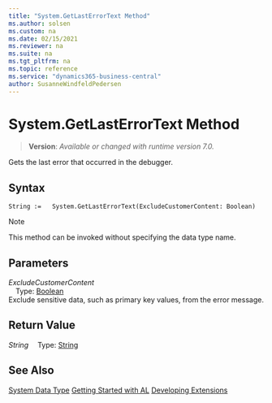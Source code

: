 ```yaml
---
title: "System.GetLastErrorText Method"
ms.author: solsen
ms.custom: na
ms.date: 02/15/2021
ms.reviewer: na
ms.suite: na
ms.tgt_pltfrm: na
ms.topic: reference
ms.service: "dynamics365-business-central"
author: SusanneWindfeldPedersen
---
```

[//]: # (START>DO_NOT_EDIT)
[//]: # (IMPORTANT:Do not edit any of the content between here and the END>DO_NOT_EDIT.)
[//]: # (Any modifications should be made in the .xml files in the ModernDev repo.)
# System.GetLastErrorText Method
> **Version**: _Available or changed with runtime version 7.0._

Gets the last error that occurred in the debugger.


## Syntax
```
String :=   System.GetLastErrorText(ExcludeCustomerContent: Boolean)
```
> [!NOTE]
> This method can be invoked without specifying the data type name.
## Parameters
*ExcludeCustomerContent*  
&emsp;Type: [Boolean](../boolean/boolean-data-type.md)  
Exclude sensitive data, such as primary key values, from the error message.  


## Return Value
*String*
&emsp;Type: [String](../string/string-data-type.md)



[//]: # (IMPORTANT: END>DO_NOT_EDIT)
## See Also
[System Data Type](system-data-type.md)
[Getting Started with AL](../../devenv-get-started.md)
[Developing Extensions](../../devenv-dev-overview.md)  